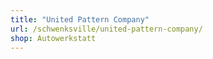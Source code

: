 ```yaml
---
title: "United Pattern Company"
url: /schwenksville/united-pattern-company/
shop: Autowerkstatt
---
```

